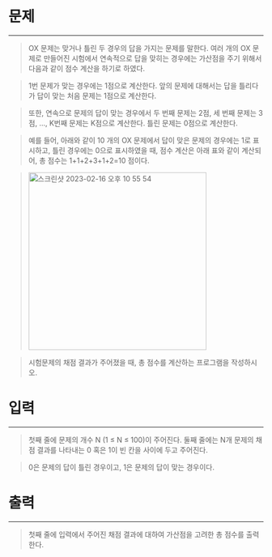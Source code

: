 # 문제

---
> OX 문제는 맞거나 틀린 두 경우의 답을 가지는 문제를 말한다. 여러 개의 OX 문제로 만들어진 시험에서 연속적으로 답을 맞히는 경우에는 가산점을 주기 위해서 다음과 같이 점수 계산을 하기로 하였다.

> 1번 문제가 맞는 경우에는 1점으로 계산한다. 앞의 문제에 대해서는 답을 틀리다가 답이 맞는 처음 문제는 1점으로 계산한다.

> 또한, 연속으로 문제의 답이 맞는 경우에서 두 번째 문제는 2점, 세 번째 문제는 3점, ..., K번째 문제는 K점으로 계산한다. 틀린 문제는 0점으로 계산한다.

> 예를 들어, 아래와 같이 10 개의 OX 문제에서 답이 맞은 문제의 경우에는 1로 표시하고, 틀린 경우에는 0으로 표시하였을 때, 점수 계산은 아래 표와 같이 계산되어, 총 점수는 1+1+2+3+1+2=10 점이다.

> <img width="351" alt="스크린샷 2023-02-16 오후 10 55 54" src="https://user-images.githubusercontent.com/108779533/219384077-c2d54f90-526b-4571-9e22-4adc2ab7eac8.png">

> 시험문제의 채점 결과가 주어졌을 때, 총 점수를 계산하는 프로그램을 작성하시오.

# 입력

---
> 첫째 줄에 문제의 개수 N (1 ≤ N ≤ 100)이 주어진다. 둘째 줄에는 N개 문제의 채점 결과를 나타내는 0 혹은 1이 빈 칸을 사이에 두고 주어진다.

> 0은 문제의 답이 틀린 경우이고, 1은 문제의 답이 맞는 경우이다.

# 출력

---
> 첫째 줄에 입력에서 주어진 채점 결과에 대하여 가산점을 고려한 총 점수를 출력한다. 